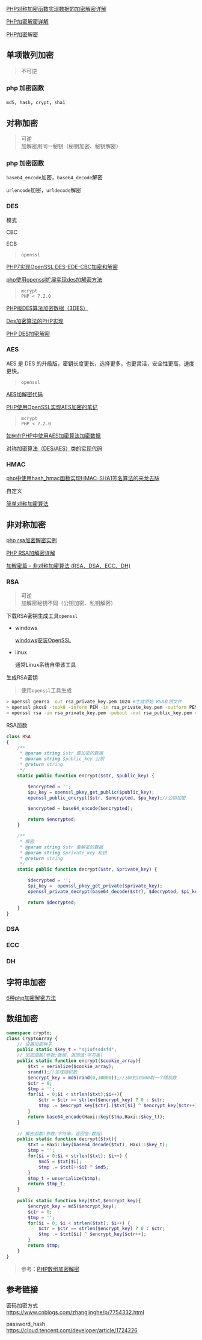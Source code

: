 [PHP对称加密函数实现数据的加密解密详解](https://www.php.cn/php-weizijiaocheng-399378.html)

[PHP加密解密详解](https://zhuanlan.zhihu.com/p/146986309)

[PHP加密解密](https://www.cnblogs.com/wangyuyanhello/p/13784577.html)

## 单项散列加密

> 不可逆



### php 加密函数

`md5`，`hash`，`crypt`，`sha1`



## 对称加密

> 可逆  
> 加解密用同一秘钥（秘钥加密、秘钥解密）



### php 加密函数

`base64_encode`加密，`base64_decode`解密

`urlencode`加密，`urldecode`解密



### DES

模式

CBC

ECB

> `openssl`  

[PHP7实现OpenSSL DES-EDE-CBC加密和解密](https://www.yisu.com/zixun/123259.html)

[php使用openssl扩展实现des加解密方法](http://www.36nu.com/post/252)

> `mcrypt`  
> `PHP < 7.2.0`

[PHP版DES算法加密数据（3DES）](https://blog.csdn.net/xzykai/article/details/78932206)

[Des加密算法的PHP实现](https://www.cnblogs.com/forforever/p/12674203.html)

[PHP DES加密解密](https://www.cnblogs.com/laushow/p/9086745.html)



### AES

AES 是 DES 的升级版，密钥长度更长，选择更多，也更灵活，安全性更高，速度更快。

> `openssl`  

[AES加解密代码](https://www.jb51.net/article/126021.htm)

[PHP使用OpenSSL实现AES加密的笔记](https://www.cnblogs.com/lvjiefly/p/12624830.html)

> `mcrypt`  
> `PHP < 7.2.0`

[如何在PHP中使用AES加密算法加密数据](https://www.jb51.net/article/189421.htm)

[对称加密算法（DES/AES）类的实现代码](https://www.jb51.net/article/128149.htm)



### HMAC

[php中使用hash_hmac函数实现HMAC-SHA1签名算法的来龙去脉](https://blog.csdn.net/dengjiexian123/article/details/53313913)

自定义

[简单对称加密算法](https://www.xiabingbao.com/encrypt/2016/09/04/php-simple-encrypt.html)



## 非对称加密

[php rsa加密解密实例](https://blog.csdn.net/clh604/article/details/20224735)

[PHP RSA加解密详解](https://www.cnblogs.com/chenhaoyu/p/10695245.html)

[加解密篇 - 非对称加密算法 (RSA、DSA、ECC、DH)](https://blog.csdn.net/u014294681/article/details/86705999)



### RSA

> 可逆  
> 加解密秘钥不同（公钥加密、私钥解密）

下载RSA密钥生成工具`openssl`

- windows

  [windows安装OpenSSL](https://www.cnblogs.com/dshvv/p/12271280.html)

- linux

  通常Linux系统自带该工具

生成RSA密钥

> 使用`openssl`工具生成

```bash
> openssl genrsa -out rsa_private_key.pem 1024 #生成原始 RSA私钥文件
> openssl pkcs8 -topk8 -inform PEM -in rsa_private_key.pem -outform PEM -nocrypt -out private_key.pem #将原始 RSA私钥转换为 pkcs8格式
> openssl rsa -in rsa_private_key.pem -pubout -out rsa_public_key.pem #生成RSA公钥 rsa_public_key.pem
```

RSA函数

```php
class RSA
{
    /**
     * @param string $str 要加密的数据
     * @param string $public_key 公钥
     * @return string
     */
    static public function encrypt($str, $public_key) {

        $encrypted = '';
        $pu_key = openssl_pkey_get_public($public_key);
        openssl_public_encrypt($str, $encrypted, $pu_key);//公钥加密

        $encrypted = base64_encode($encrypted);

        return $encrypted;
    }

    /**
     * 解密
     * @param string $str 要解密的数据
     * @param string $private_key 私钥
     * @return string
     */
    static public function decrypt($str, $private_key) {

        $decrypted = '';
        $pi_key =  openssl_pkey_get_private($private_key);
        openssl_private_decrypt(base64_decode($str), $decrypted, $pi_key);//私钥解密

        return $decrypted;
    }
}
```



### DSA



### ECC



### DH



## 字符串加密

[6种php加密解密方法](https://www.cnblogs.com/kinwing/p/11450904.html)



## 数组加密

```php
namespace crypto;
class CryptoArray {
    // 设置加密种子
    public static $key_t = "sjiofssdsfd";
	// 加密函数(参数:数组，返回值:字符串)
    public static function encrypt($cookie_array){
        $txt = serialize($cookie_array);
        srand();//生成随机数
        $encrypt_key = md5(rand(0,10000));//从0到10000取一个随机数
        $ctr = 0;
        $tmp = '';
        for($i = 0;$i < strlen($txt);$i++){
            $ctr = $ctr == strlen($encrypt_key) ? 0 : $ctr;
            $tmp .= $encrypt_key[$ctr].($txt[$i] ^ $encrypt_key[$ctr++]);
        }
        return base64_encode(Haxi::key($tmp,Haxi::$key_t));
    }
     
    // 解密函数(参数:字符串，返回值:数组)
    public static function decrypt($txt){
        $txt = Haxi::key(base64_decode($txt), Haxi::$key_t);
        $tmp = '';
        for($i = 0;$i < strlen($txt); $i++) {
            $md5 = $txt[$i];
            $tmp .= $txt[++$i] ^ $md5;
        }
        $tmp_t = unserialize($tmp);
        return $tmp_t;
    }
    
    public static function key($txt,$encrypt_key){
        $encrypt_key = md5($encrypt_key);
        $ctr = 0;
        $tmp = '';
        for($i = 0; $i < strlen($txt); $i++) {
            $ctr = $ctr == strlen($encrypt_key) ? 0 : $ctr;
            $tmp .= $txt[$i] ^ $encrypt_key[$ctr++];
        }
        return $tmp;
    }
}
```

> 参考：[PHP数组加密解密](https://www.cnblogs.com/chenliuxiao/p/12482095.html)



## 参考链接

密码加密方式  
https://www.cnblogs.com/zhangjinghe/p/7754332.html



password_hash  
https://cloud.tencent.com/developer/article/1724226

